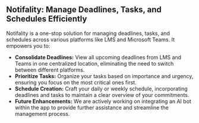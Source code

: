 ## Notifality: Manage Deadlines, Tasks, and Schedules Efficiently

Notifality is a one-stop solution for managing deadlines, tasks, and schedules across various platforms like LMS and Microsoft Teams. It empowers you to:

-   **Consolidate Deadlines:** View all upcoming deadlines from LMS and Teams in one centralized location, eliminating the need to switch between different platforms.
-   **Prioritize Tasks:** Organize your tasks based on importance and urgency, ensuring you focus on the most critical ones first.
-   **Schedule Creation:** Craft your daily or weekly schedule, incorporating deadlines and tasks to maintain a clear overview of your commitments.
-   **Future Enhancements:** We are actively working on integrating an AI bot within the app to provide further assistance and streamline the management process.
